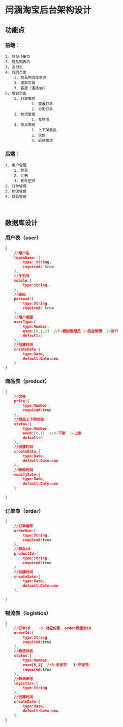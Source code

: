 # 闫涵淘宝后台架构设计

## 功能点

### 前端：

	1. 登录注册页
 	2. 商品列表页
   	3. 支付页
   	4. 我的页面
       	1. 商品物流信息页
       	2. 退款页面
       	3. 客服（连接qq）
   	5. 后台页面
       	1. 订单管理
            	1. 查看订单
            	2. 分配订单
       	2. 物流管理
            	1. 发物流
       	3. 商品管理
            	1. 上下架商品
            	2. 改价
            	4. 退款管理

### 后端：

 	1. 用户管理
      	1. 登录
      	2. 注册
      	3. 修改密码
 	2. 订单管理
 	3. 物流管理
 	4. 商品管理

​	

## 数据库设计

### 用户表（user）

```json
{
    //用户名
    loginName: {
        type: String,
        required: true
    },
    //手机号
    mobile:{
        type:String,
    },
    //密码
	passwod:{          
    	type:String,
        required: true
    },
    //用户类型
    userType:{
        type:Number,
        enum:[0,1,2]  //0-超级管理员 1-后台管理  2-用户
        default:2
    },
    //创建时间
    createDate:{
        type:Date,
        default:Date.now
    }
}
```

### 商品表（product）

```json
{
    //价格
    price:{
        type:Number,
        required:true
    },
    //商品上下架状态
    status:{
        type:Number,
        enum:[0,1]  //0-下架  1-上架
        default:0
    },
    //创建时间
    createDate:{
        type:Date,
        default:Date.now
    },
    //修改时间
    modifyDate:{
        type:Date,
        default:Date.now
    }
    
}
```

### 订单表（order）

```json
{
    //订单编号
    orderNum:{
        type:String,
        required:true
    },
    //商品id
    productId:{
        type:String,
        required:true
    }
    //创建时间
    createDate:{
        type:Date,
        default:Date.now
    },
    
}
```

### 物流表（logistics）

```json
{
    //订单id    -> 对应的是  order表里的id
    orderId:{
        type:String,
        required:true
    },
    //物流状态
    status:{
        type:Number,
        enum[0,1]  //0-未发货   1-已发货
        required:true
    },
	//物流单号
	logistics:{
        type:String
    },
    //创建时间
    createDate:{
        type:Date,
        default:Date.now
    },
}
```



